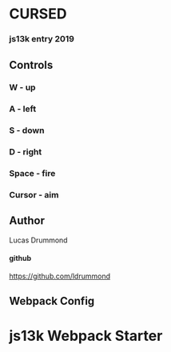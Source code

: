 # CURSED 
### js13k entry 2019

## Controls

### W - up
### A - left
### S - down
### D - right
### Space - fire
### Cursor - aim 

## Author
Lucas Drummond 
#### github
https://github.com/ldrummond


## Webpack Config

# js13k Webpack Starter